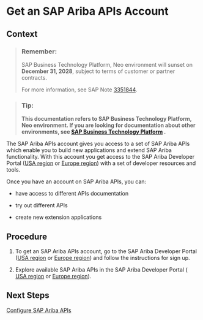 <!-- loiof7dbeb26531140e7bab57170a24e3701 -->

# Get an SAP Ariba APIs Account



## Context

> ### Remember:  
> SAP Business Technology Platform, Neo environment will sunset on **December 31, 2028**, subject to terms of customer or partner contracts.
> 
> For more information, see SAP Note [3351844](https://me.sap.com/notes/3351844).

> ### Tip:  
> **This documentation refers to SAP Business Technology Platform, Neo environment. If you are looking for documentation about other environments, see [SAP Business Technology Platform](https://help.sap.com/docs/btp/sap-business-technology-platform/sap-business-technology-platform?version=Cloud) .**

The SAP Ariba APIs account gives you access to a set of SAP Ariba APIs which enable you to build new applications and extend SAP Ariba functionality. With this account you get access to the SAP Ariba Developer Portal \([USA region](https://developer.ariba.com/api/) or [Europe region](https://eu.developer.ariba.com/api/)\) with a set of developer resources and tools.

Once you have an account on SAP Ariba APIs, you can:

-   have access to different APIs documentation

-   try out different APIs

-   create new extension applications




<a name="loiof7dbeb26531140e7bab57170a24e3701__steps_ikw_tcp_p1b"/>

## Procedure

1.  To get an SAP Ariba APIs account, go to the SAP Ariba Developer Portal \([USA region](https://developer.ariba.com/api/) or [Europe region](https://eu.developer.ariba.com/api/)\) and follow the instructions for sign up.

2.  Explore available SAP Ariba APIs in the SAP Ariba Developer Portal \( [USA region](https://developer.ariba.com/api/) or [Europe region](https://eu.developer.ariba.com/api/)\).




<a name="loiof7dbeb26531140e7bab57170a24e3701__postreq_wct_p4w_d1b"/>

## Next Steps

[Configure SAP Ariba APIs](configure-sap-ariba-apis-c523842.md)

